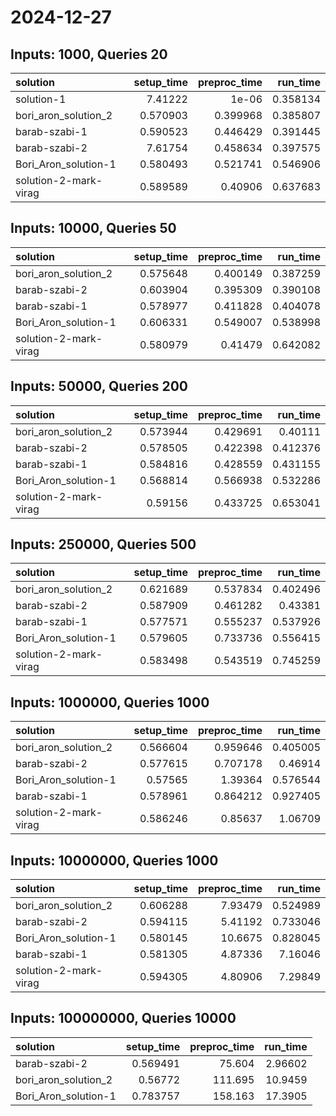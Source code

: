 # 2024-12-27

## Inputs: 1000, Queries 20

| solution              |   setup_time |   preproc_time |   run_time |
|:----------------------|-------------:|---------------:|-----------:|
| solution-1            |     7.41222  |       1e-06    |   0.358134 |
| bori_aron_solution_2  |     0.570903 |       0.399968 |   0.385807 |
| barab-szabi-1         |     0.590523 |       0.446429 |   0.391445 |
| barab-szabi-2         |     7.61754  |       0.458634 |   0.397575 |
| Bori_Aron_solution-1  |     0.580493 |       0.521741 |   0.546906 |
| solution-2-mark-virag |     0.589589 |       0.40906  |   0.637683 |

## Inputs: 10000, Queries 50

| solution              |   setup_time |   preproc_time |   run_time |
|:----------------------|-------------:|---------------:|-----------:|
| bori_aron_solution_2  |     0.575648 |       0.400149 |   0.387259 |
| barab-szabi-2         |     0.603904 |       0.395309 |   0.390108 |
| barab-szabi-1         |     0.578977 |       0.411828 |   0.404078 |
| Bori_Aron_solution-1  |     0.606331 |       0.549007 |   0.538998 |
| solution-2-mark-virag |     0.580979 |       0.41479  |   0.642082 |

## Inputs: 50000, Queries 200

| solution              |   setup_time |   preproc_time |   run_time |
|:----------------------|-------------:|---------------:|-----------:|
| bori_aron_solution_2  |     0.573944 |       0.429691 |   0.40111  |
| barab-szabi-2         |     0.578505 |       0.422398 |   0.412376 |
| barab-szabi-1         |     0.584816 |       0.428559 |   0.431155 |
| Bori_Aron_solution-1  |     0.568814 |       0.566938 |   0.532286 |
| solution-2-mark-virag |     0.59156  |       0.433725 |   0.653041 |

## Inputs: 250000, Queries 500

| solution              |   setup_time |   preproc_time |   run_time |
|:----------------------|-------------:|---------------:|-----------:|
| bori_aron_solution_2  |     0.621689 |       0.537834 |   0.402496 |
| barab-szabi-2         |     0.587909 |       0.461282 |   0.43381  |
| barab-szabi-1         |     0.577571 |       0.555237 |   0.537926 |
| Bori_Aron_solution-1  |     0.579605 |       0.733736 |   0.556415 |
| solution-2-mark-virag |     0.583498 |       0.543519 |   0.745259 |

## Inputs: 1000000, Queries 1000

| solution              |   setup_time |   preproc_time |   run_time |
|:----------------------|-------------:|---------------:|-----------:|
| bori_aron_solution_2  |     0.566604 |       0.959646 |   0.405005 |
| barab-szabi-2         |     0.577615 |       0.707178 |   0.46914  |
| Bori_Aron_solution-1  |     0.57565  |       1.39364  |   0.576544 |
| barab-szabi-1         |     0.578961 |       0.864212 |   0.927405 |
| solution-2-mark-virag |     0.586246 |       0.85637  |   1.06709  |

## Inputs: 10000000, Queries 1000

| solution              |   setup_time |   preproc_time |   run_time |
|:----------------------|-------------:|---------------:|-----------:|
| bori_aron_solution_2  |     0.606288 |        7.93479 |   0.524989 |
| barab-szabi-2         |     0.594115 |        5.41192 |   0.733046 |
| Bori_Aron_solution-1  |     0.580145 |       10.6675  |   0.828045 |
| barab-szabi-1         |     0.581305 |        4.87336 |   7.16046  |
| solution-2-mark-virag |     0.594305 |        4.80906 |   7.29849  |

## Inputs: 100000000, Queries 10000

| solution             |   setup_time |   preproc_time |   run_time |
|:---------------------|-------------:|---------------:|-----------:|
| barab-szabi-2        |     0.569491 |         75.604 |    2.96602 |
| bori_aron_solution_2 |     0.56772  |        111.695 |   10.9459  |
| Bori_Aron_solution-1 |     0.783757 |        158.163 |   17.3905  |